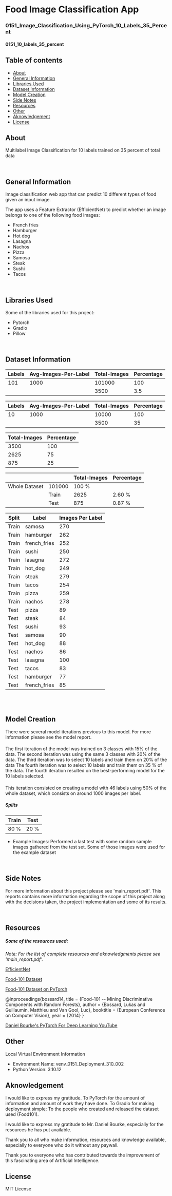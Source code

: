 # Food Image Classification App
### 0151_Image_Classification_Using_PyTorch_10_Labels_35_Percent
#### 0151_10_labels_35_percent

## Table of contents
* [About](#about)
* [General Information](#general-information)
* [Libraries Used](#libraries-used)
* [Dataset Information](#dataset-information)
* [Model Creation](#model-creation)
* [Side Notes](#side-notes)
* [Resources](#resources)
* [Other](#other)
* [Aknowledgement](#aknowledgement)
* [License](#license)

## About
Multilabel Image Classification for 10 labels trained on 35 percent of total data

<br>

## General Information
Image classification web app that can predict 10 different types of food given an input image.

The app uses a Feature Extractor (EfficientNet) to predict whether an image belongs to one of the following food images:
- French fries
- Hamburger
- Hot dog
- Lasagna
- Nachos
- Pizza
- Samosa
- Steak
- Sushi
- Tacos

<br>


## Libraries Used
Some of the libraries used for this project:
- Pytorch
- Gradio
- Pillow


<br>

## Dataset Information

| Labels | Avg-Images-Per-Label | Total-Images | Percentage |
|--|--|--|--|
| 101 | 1000 | 101000 | 100 |
| | | 3500 | 3.5 |

| Labels | Avg-Images-Per-Label | Total-Images | Percentage |
|--|--|--|--|
| 10 | 1000 | 10000 | 100|
| | | 3500 | 35 |


| Total-Images | Percentage |
|--|--|
| 3500 | 100 |
| 2625 | 75 |
| 875 | 25 |

| | | Total-Images | Percentage |
|--|--|--|--|
| Whole Dataset | 101000 | 100 % |
| |Train | 2625 | 2.60 % |
| |Test | 875 | 0.87 % |


| Split | Label | Images Per Label |
|--|--|--|
| Train | samosa | 270 |
| Train | hamburger | 262 |
| Train | french_fries | 252 |
| Train | sushi | 250 |
| Train | lasagna | 272 |
| Train | hot_dog | 249 |
| Train | steak | 279 |
| Train | tacos | 254 |
| Train | pizza | 259 |
| Train | nachos | 278 |
| Test | pizza | 89 |
| Test | steak | 84 |
| Test | sushi | 93 |
| Test | samosa | 90 |
| Test | hot_dog | 88 |
| Test | nachos | 86 |
| Test | lasagna | 100 |
| Test | tacos | 83 |
| Test | hamburger | 77 |
| Test | french_fries | 85 |

<br>


<br>

## Model Creation

There were several model iterations previous to this model.
For more information please see the model report.

####
The first iteration of the model was trained on 3 classes with 15% of the data.
The second iteration was using the same 3 classes with 20% of the data.
The third iteration was to select 10 labels and train them on 20% of the data
The fourth iteration was to select 10 labels and train them on 35 % of the data.
The fourth iteration resulted on the best-performing model for the 10 labels selected.
####

This iteration consisted on creating a model with 46 labels using 50% of the whole dataset, which consists on around 1000 images per label.

##### Splits

| Train | Test |
|--|--|
| 80 % | 20 % |


- Example Images: Performed a last test with some random sample images gathered from the test set. Some of those images were used for the example dataset


<br>

## Side Notes
For more information about this project please see 'main_report.pdf'. This reports contains more information regarding the scope of this project along with the decisions taken, the project implementation and some of its results.

<br>

## Resources

##### Some of the resources used:
*Note: For the list of complete resources and aknowledgments please see 'main_report.pdf'.*

[EfficientNet](https://pytorch.org/vision/main/models/efficientnet.html)

[Food-101 Dataset](https://data.vision.ee.ethz.ch/cvl/datasets_extra/food-101/)

[Food-101 Dataset on PyTorch](https://pytorch.org/vision/main/generated/torchvision.datasets.Food101.html)

@inproceedings{bossard14,
  title = {Food-101 -- Mining Discriminative Components with Random Forests},
  author = {Bossard, Lukas and Guillaumin, Matthieu and Van Gool, Luc},
  booktitle = {European Conference on Computer Vision},
  year = {2014}
}

[Daniel Bourke's PyTorch For Deep Learning YouTube](https://www.youtube.com/watch?v=V_xro1bcAuA&t=4695s)


## Other

Local Virtual Environment Information
- Environment Name: venv_0151_Deployment_310_002
- Python Version: 3.10.12

## Aknowledgement

I would like to express my gratitude. To PyTorch for the amount of information and amount of work they have done. To Gradio for making deployment simple; To the people who created and released the dataset used (Food101).

I would like to express my gratitude to Mr. Daniel Bourke, especially for the resources he has put available.

Thank you to all who make information, resources and knowledge available, especially to everyone who do it without any paywall.

Thank you to everyone who has contributed towards the improvement of this fascinating area of Artificial Intelligence.


## License
MIT License